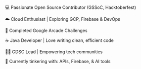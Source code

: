 💻 Passionate Open Source Contributor (GSSoC, Hacktoberfest)

☁️ Cloud Enthusiast | Exploring GCP, Firebase & DevOps

🧠 Completed Google Arcade Challenges

☕ Java Developer | Love writing clean, efficient code

🧑‍💼 GDSC Lead | Empowering tech communities

🔧 Currently tinkering with: APIs, Firebase, & AI tools
